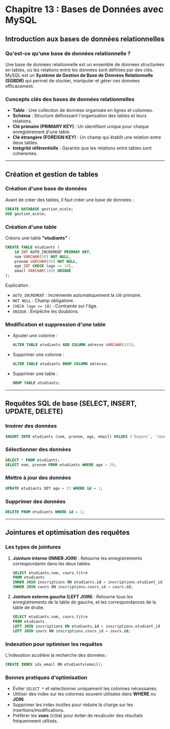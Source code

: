 # Chapitre 13 : Bases de Données avec MySQL

## Introduction aux bases de données relationnelles

### Qu'est-ce qu'une base de données relationnelle ?
Une base de données relationnelle est un ensemble de données structurées en tables, où les relations entre les données sont définies par des clés. MySQL est un **Système de Gestion de Base de Données Relationnelle (SGBDR)** qui permet de stocker, manipuler et gérer ces données efficacement.

### Concepts clés des bases de données relationnelles
- **Table** : Une collection de données organisée en lignes et colonnes.
- **Schéma** : Structure définissant l'organisation des tables et leurs relations.
- **Clé primaire (PRIMARY KEY)** : Un identifiant unique pour chaque enregistrement d'une table.
- **Clé étrangère (FOREIGN KEY)** : Un champ qui établit une relation entre deux tables.
- **Intégrité référentielle** : Garantie que les relations entre tables sont cohérentes.

---

## Création et gestion de tables

### Création d'une base de données
Avant de créer des tables, il faut créer une base de données :
```sql
CREATE DATABASE gestion_ecole;
USE gestion_ecole;
```

### Création d'une table
Créons une table **"etudiants"** :
```sql
CREATE TABLE etudiants (
    id INT AUTO_INCREMENT PRIMARY KEY,
    nom VARCHAR(50) NOT NULL,
    prenom VARCHAR(50) NOT NULL,
    age INT CHECK (age >= 18),
    email VARCHAR(100) UNIQUE
);
```
Explication :
- `AUTO_INCREMENT` : Incrémente automatiquement la clé primaire.
- `NOT NULL` : Champ obligatoire.
- `CHECK (age >= 18)` : Contrainte sur l'âge.
- `UNIQUE` : Empêche les doublons.

### Modification et suppression d'une table
- Ajouter une colonne :
  ```sql
  ALTER TABLE etudiants ADD COLUMN adresse VARCHAR(255);
  ```
- Supprimer une colonne :
  ```sql
  ALTER TABLE etudiants DROP COLUMN adresse;
  ```
- Supprimer une table :
  ```sql
  DROP TABLE etudiants;
  ```

---

## Requêtes SQL de base (SELECT, INSERT, UPDATE, DELETE)

### Insérer des données
```sql
INSERT INTO etudiants (nom, prenom, age, email) VALUES ('Dupont', 'Jean', 22, 'jean.dupont@email.com');
```

### Sélectionner des données
```sql
SELECT * FROM etudiants;
SELECT nom, prenom FROM etudiants WHERE age > 20;
```

### Mettre à jour des données
```sql
UPDATE etudiants SET age = 23 WHERE id = 1;
```

### Supprimer des données
```sql
DELETE FROM etudiants WHERE id = 1;
```

---

## Jointures et optimisation des requêtes

### Les types de jointures

1. **Jointure interne (INNER JOIN)** : Retourne les enregistrements correspondants dans les deux tables.
   ```sql
   SELECT etudiants.nom, cours.titre
   FROM etudiants
   INNER JOIN inscriptions ON etudiants.id = inscriptions.etudiant_id
   INNER JOIN cours ON inscriptions.cours_id = cours.id;
   ```

2. **Jointure externe gauche (LEFT JOIN)** : Retourne tous les enregistrements de la table de gauche, et les correspondances de la table de droite.
   ```sql
   SELECT etudiants.nom, cours.titre
   FROM etudiants
   LEFT JOIN inscriptions ON etudiants.id = inscriptions.etudiant_id
   LEFT JOIN cours ON inscriptions.cours_id = cours.id;
   ```

### Indexation pour optimiser les requêtes
L'indexation accélère la recherche des données :
```sql
CREATE INDEX idx_email ON etudiants(email);
```

### Bonnes pratiques d'optimisation
- Éviter `SELECT *` et sélectionner uniquement les colonnes nécessaires.
- Utiliser des index sur les colonnes souvent utilisées dans **WHERE** ou **JOIN**.
- Supprimer les index inutiles pour réduire la charge sur les insertions/modifications.
- Préférer les **vues** (`VIEW`) pour éviter de recalculer des résultats fréquemment utilisés.

